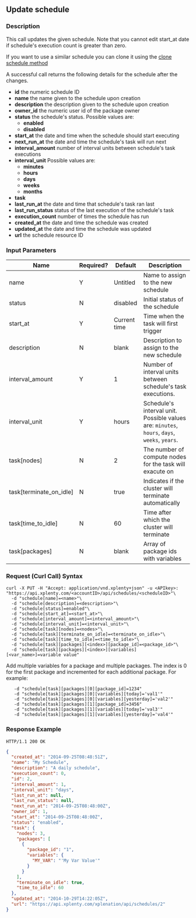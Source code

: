 ## Update schedule

### Description
This call updates the given schedule.
Note that you cannot edit start_at date if schedule's execution count is greater than zero.

If you want to use a similar schedule you can clone it using the [clone schedule method](https://github.com/xplenty/xplenty-api-doc/blob/master/sections/clone-schedule.md)

A successful call returns the following details for the schedule after the changes.

* **id** the numeric schedule ID
* **name** the name given to the schedule upon creation
* **description** the description given to the schedule upon creation
* **owner_id** the numeric user id of the package owner
* **status** the schedule's status. Possible values are:
    * **enabled**
    * **disabled**
* **start_at** the date and time when the schedule should start executing
* **next_run_at** the date and time the schedule's task will run next
* **interval_amount** number of interval units between schedule's task executions
* **interval_unit** Possible values are:
    * **minutes**
    * **hours**
    * **days**
    * **weeks**
    * **months**
* **task**
* **last_run_at** the date and time that schedule's task ran last
* **last_run_status** status of the last execution of the schedule's task
* **execution_count** number of times the schedule has run
* **created_at** the date and time the schedule was created
* **updated_at** the date and time the schedule was updated
* **url** the schedule resource ID


### Input Parameters

| Name                    | Required? | Default      | Description                                                          |
| ----                    | --------- | -------      | -----------                                                          |
| name                    | Y         | Untitled     | Name to assign to the new schedule                                   |
| status                  | N         | disabled     | Initial status of the schedule                                       |
| start_at                | Y         | Current time | Time when the task will first trigger                                |
| description             | N         | blank        | Description to assign to the new schedule                            |
| interval_amount         | Y         | 1            | Number of interval units between schedule's task executions.         |
| interval_unit           | Y         | hours        | Schedule's interval unit. Possible values are: `minutes`, `hours`, `days`, `weeks`, `years`.|
| task[nodes]             | N         | 2            | The number of compute nodes for the task will exacute on             |
| task[terminate_on_idle] | N         | true         | Indicates if the cluster will terminate automatically                 |
| task[time_to_idle]      | N         | 60           | Time after which the cluster will terminate                          | 
| task[packages]  | N         | blank        | Array of package ids with variables                                        |

### Request (Curl Call) Syntax
```shell
curl -X PUT -H "Accept: application/vnd.xplenty+json" -u <APIkey>: "https://api.xplenty.com/<accountID>/api/schedules/<scheduleID>"\
  -d "schedule[name]=<name>"\
  -d "schedule[description]=<description>"\
  -d "schedule[status]=enabled"\
  -d "schedule[start_at]=<start_at>"\
  -d "schedule[interval_amount]=<interval_amount>"\
  -d "schedule[interval_unit]=<interval_unit>"\
  -d "schedule[task][nodes]=<nodes>"\
  -d "schedule[task][terminate_on_idle]=<terminate_on_idle>"\
  -d "schedule[task][time_to_idle]=<time_to_idle>"\
  -d "schedule[task][packages][<index>][package_id]=<package_id>"\
  -d "schedule[task][packages][<index>][variables][<var_name>]=variable value"
```

Add multiple variables for a package and multiple packages. The index is 0 for the first package and incremented for each additional package. For example:
```shell
   -d "schedule[task][packages][0][package_id]=1234"
   -d "schedule[task][packages][0][variables][today]='val1'"
   -d "schedule[task][packages][0][variables][yesterday]='val2'"
   -d "schedule[task][packages][1][package_id]=3456"
   -d "schedule[task][packages][1][variables][today]='val3'"
   -d "schedule[task][packages][1][variables][yesterday]='val4'"
```

### Response Example
```HTTP
HTTP/1.1 200 OK
```

```json
{
  "created_at": "2014-09-25T08:48:51Z",
  "name": "My Schedule",
  "description": "A daily schedule",
  "execution_count": 0,
  "id": 2,
  "interval_amount": 1,
  "interval_unit": "days",
  "last_run_at": null,
  "last_run_status": null,
  "next_run_at": "2014-09-25T08:48:00Z",
  "owner_id": 1,
  "start_at": "2014-09-25T08:48:00Z",
  "status": "enabled",
  "task": {
    "nodes": 3,
    "packages": [
      {
        "package_id": "1",
        "variables": {
          "MY_VAR": "'My Var Value'"
        }
      }
    ],
    "terminate_on_idle": true,
    "time_to_idle": 60
  },
  "updated_at": "2014-10-29T14:22:05Z",
  "url": "https://api.xplenty.com/xplenation/api/schedules/2"
}
```

